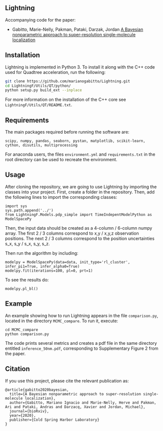 ## Lightning
Accompanying code for the paper:
- Gabitto, Marie-Nelly, Pakman, Pataki, Darzak, Jordan [A  Bayesian  nonparametric approach to super-resolution single-molecule localization](https://www.biorxiv.org/content/10.1101/2020.02.15.950873v3)



## Installation
Lightning is implemented in Python 3. To install it along with the C++ code used for Quadtree acceleration, run the following:

```bash
git clone https://github.com/marianogabitto/Lightning.git
cd LightningF/Utils/QT/python/
python setup.py build_ext --inplace
```

For more information on the installation of the C++ core see `LightningF/Utils/QT/README.txt`.

## Requirements

The main packages required before running the software are:

`scipy, numpy, pandas, seaborn, pystan, matplotlib, scikit-learn, cython, disutils, multiprocessing`

For anaconda users, the files `environment.yml` and `requirements.txt` in the root directory can be used to recreate the environment.  

## Usage
After cloning the repository, we are going to use Lightning by importing the classes into your project.
First, create a folder in the repository. Then, add the following lines to import the corresponding classes:

```
import sys
sys.path.append('../')
from LightningF.Models.pdp_simple import TimeIndepentModelPython as ModelSpacePy
```

Then, the input data should be created as a 4-column / 6-column numpy array. The first 2 / 3 columns
correspond to x,y / x,y,z observation positions. The next 2 / 3 columns correspond to the position uncertainties s_x, s_y / s_x, s_y, s_z. 

Then run the algorithm by including:

```
modelpy = ModelSpacePy(data=data, init_type='rl_cluster', infer_pi1=True, infer_alpha0=True)
modelpy.fit(iterations=100, pl=0, prt=1)
```

To see the results do:

```
modelpy.pl_bl() 
```



## Example
An example showing how to run Lightning appears in the file `comparison.py`, located in the directory `MCMC_compare`. To run it, execute:

```
cd MCMC_compare
python comparison.py
```

The code prints several metrics and creates a pdf file in the same directory entitled `inference_50nm.pdf`, corresponding to Supplementary Figure 2 from the paper.


## Citation

If you use this project, please cite the relevant publication as:

```
@article{gabitto2020bayesian,
  title={A Bayesian nonparametric approach to super-resolution single-molecule localization},
  author={Gabitto, Mariano Ignacio and Marie-Nelly, Herve and Pakman, Ari and Pataki, Andras and Darzacq, Xavier and Jordan, Michael},
  journal={bioRxiv},
  year={2020},
  publisher={Cold Spring Harbor Laboratory}
}
```


